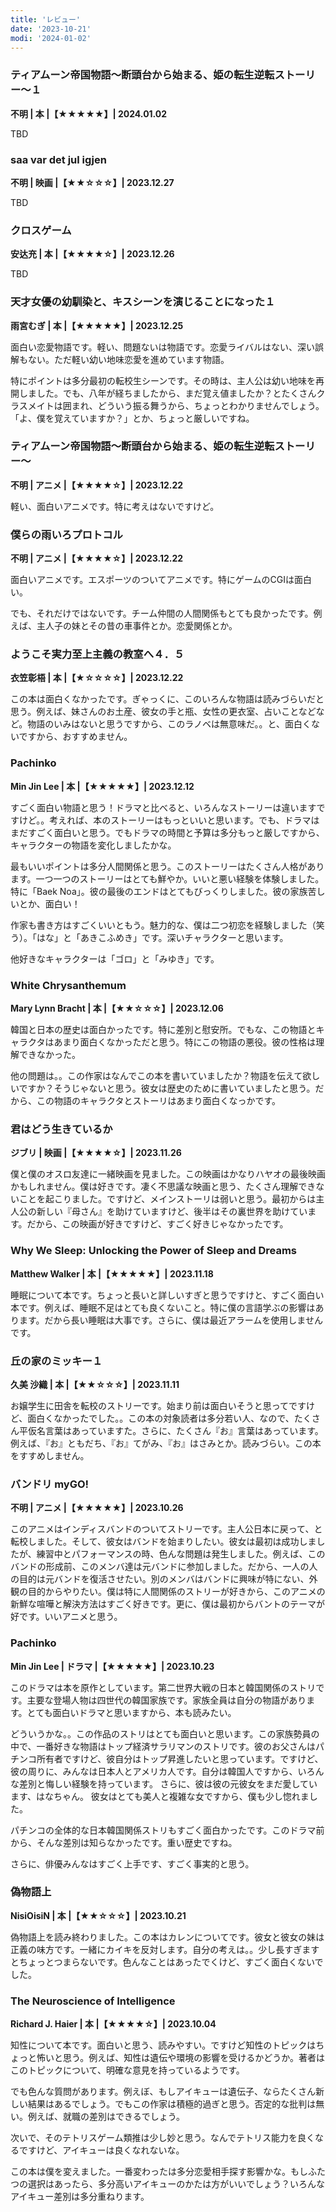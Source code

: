 ```yaml
---
title: 'レビュー'
date: '2023-10-21'
modi: '2024-01-02'
---
```


### ティアムーン帝国物語～断頭台から始まる、姫の転生逆転ストーリー～１

**不明 | 本 |【★★★★★】| 2024.01.02**

TBD

### saa var det jul igjen

**不明 | 映画 |【★★☆☆☆】| 2023.12.27**

TBD


### クロスゲーム

**安达充 | 本 |【★★★★☆】| 2023.12.26**

TBD

### 天才女優の幼馴染と、キスシーンを演じることになった１

**雨宮むぎ | 本 |【★★★★★】| 2023.12.25**

面白い恋愛物語です。軽い、問題ないは物語です。恋愛ライバルはない、深い誤解もない。ただ軽い幼い地味恋愛を進めています物語。

特にポイントは多分最初の転校生シーンです。その時は、主人公は幼い地味を再開しました。でも、八年が経ちましたから、まだ覚え値ましたか？とたくさんクラスメイトは囲まれ、どういう振る舞うから、ちょっとわかりませんでしょう。「よ、僕を覚えていますか？」とか、ちょっと厳しいですね。


### ティアムーン帝国物語～断頭台から始まる、姫の転生逆転ストーリー～

**不明 | アニメ |【★★★★☆】| 2023.12.22**

軽い、面白いアニメです。特に考えはないですけど。

### 僕らの雨いろプロトコル

**不明 | アニメ |【★★★★☆】| 2023.12.22**

面白いアニメです。エスポーツのついてアニメです。特にゲームのCGIは面白い。

でも、それだけではないです。チーム仲間の人間関係もとても良かったです。例えば、主人子の妹とその昔の車事件とか。恋愛関係とか。


### ようこそ実力至上主義の教室へ４．５

**衣笠彰梧 | 本 |【★☆☆☆☆】| 2023.12.22**

この本は面白くなかったです。ぎゃっくに、このいろんな物語は読みづらいだと思う。例えば、妹さんのお土産、彼女の手と瓶、女性の更衣室、占いことなどなど。物語のいみはないと思うですから、このラノベは無意味だ。。と、面白くないですから、おすすめません。

### Pachinko

**Min Jin Lee | 本 |【★★★★★】| 2023.12.12**

すごく面白い物語と思う！ドラマと比べると、いろんなストーリーは違いますですけど。。考えれば、本のストーリーはもっといいと思います。でも、ドラマはまだすごく面白いと思う。でもドラマの時間と予算は多分もっと厳しですから、キャラクターの物語を変化しましたかな。

最もいいポイントは多分人間関係と思う。このストーリーはたくさん人格があります。一つ一つのストーリーはとても鮮やか。いいと悪い経験を体験しました。特に「Baek Noa」。彼の最後のエンドはとてもびっくりしました。彼の家族苦しいとか、面白い！

作家も書き方はすごくいいともう。魅力的な、僕は二つ初恋を経験しました（笑う）。「はな」と「あきこふめき」です。深いチャラクターと思います。

他好きなキャラクターは「ゴロ」と「みゆき」です。

### White Chrysanthemum

**Mary Lynn Bracht | 本 |【★★☆☆☆】| 2023.12.06**

韓国と日本の歴史は面白かったです。特に差別と慰安所。でもな、この物語とキャラクタはあまり面白くなかっただと思う。特にこの物語の悪役。彼の性格は理解できなかった。

他の問題は。。この作家はなんでこの本を書いていましたか？物語を伝えて欲しいですか？そうじゃないと思う。彼女は歴史のために書いていましたと思う。だから、この物語のキャラクタとストーリはあまり面白くなっかです。

### 君はどう生きているか

**ジブリ | 映画 |【★★★★☆】| 2023.11.26**

僕と僕のオスロ友達に一緒映画を見ました。この映画はかなりハヤオの最後映画かもしれません。僕は好きです。凄く不思議な映画と思う、たくさん理解できないことを起こりました。ですけど、メインストーリは弱いと思う。最初からは主人公の新しい『母さん』を助けていますけど、後半はその裏世界を助けています。だから、この映画が好きですけど、すごく好きじゃなかったです。

###  Why We Sleep: Unlocking the Power of Sleep and Dreams

**Matthew Walker | 本 |【★★★★★】| 2023.11.18**

睡眠について本です。ちょっと長いと詳しいすぎと思うですけと、すごく面白い本です。例えば、睡眠不足はとても良くないこと。特に僕の言語学ぶの影響はあります。だから長い睡眠は大事です。さらに、僕は最近アラームを使用しませんです。

### 丘の家のミッキー１

**久美 沙織 | 本 |【★★☆☆☆】| 2023.11.11**


お嬢学生に田舎を転校のストリーです。始まり前は面白いそうと思ってですけど、面白くなかったでした。。この本の対象読者は多分若い人、なので、たくさん平仮名言葉はあっていますた。さらに、たくさん『お』言葉はあっています。例えば、『お』ともだち、『お』てがみ、『お』はさみとか。読みづらい。この本をすすめしません。

### バンドリ myGO!

**不明 | アニメ |【★★★★★】| 2023.10.26**

このアニメはインディスバンドのついてストリーです。主人公日本に戻って、と転校しました。そして、彼女はバンドを始まりしたい。彼女は最初は成功しましたが、練習中とパフォーマンスの時、色んな問題は発生しました。例えば、このバンドの形成前、このメンバ達は元バンドに参加しました。だから、一人の人の目的は元バンドを復活させたい。別のメンバはバンドに興味が特にない、外観の目的からやりたい。僕は特に人間関係のストリーが好きから、このアニメの新鮮な喧嘩と解決方法はすごく好きです。更に、僕は最初からバントのテーマが好です。いいアニメと思う。

### Pachinko

**Min Jin Lee | ドラマ |【★★★★★】| 2023.10.23**

このドラマは本を原作としています。第二世界大戦の日本と韓国関係のストリです。主要な登場人物は四世代の韓国家族です。家族全員は自分の物語があります。とても面白いドラマと思いますから、本も読みたい。

どういうかな。。この作品のストリはとても面白いと思います。この家族勢員の中で、一番好きな物語はトップ経済サラリマンのストリです。彼のお父さんはパチンコ所有者ですけど、彼自分はトップ昇進したいと思っています。ですけど、彼の周りに、みんなは日本人とアメリカ人です。自分は韓国人ですから、いろんな差別と悔しい経験を持っています。 さらに、彼は彼の元彼女をまだ愛しています、はなちゃん。 彼女はとても美人と複雑な女ですから、僕も少し惚れました。

パチンコの全体的な日本韓国関係ストリもすごく面白かったです。このドラマ前から、そんな差別は知らなかったです。重い歴史ですね。

さらに、俳優みんなはすごく上手です、すごく事実的と思う。

### 偽物語上

**NisiOisiN | 本 |【★★☆☆☆】| 2023.10.21**

偽物語上を読み終わりました。この本はカレンについてです。彼女と彼女の妹は正義の味方です。一緒にカイキを反対します。自分の考えは。。少し長すぎますとちょっとつまらないです。色んなことはあったでくけど、すごく面白くないでした。

### The Neuroscience of Intelligence

**Richard J. Haier | 本 |【★★★★☆】| 2023.10.04**

知性について本です。面白いと思う、読みやすい。ですけど知性のトピックはちょっと怖いと思う。例えば、知性は遺伝や環境の影響を受けるかどうか。著者はこのトピックについて、明確な意見を持っているようです。

でも色んな質問があります。例えぼ、もしアイキューは遺伝子、ならたくさん新しい結果はあるでしょう。でもこの作家は積極的過ぎと思う。否定的な批判は無い。例えば、就職の差別はできるでしょう。

次いで、そのテトリスゲーム類推は少し妙と思う。なんでテトリス能力を良くなるですけど、アイキューは良くなれないな。

この本は僕を変えました。一番変わったは多分恋愛相手探す影響かな。もしふたつの選択はあったら、多分高いアイキューのかたは方がいいでしょう？いろんなアイキュー差別は多分重ねります。

